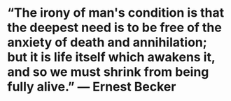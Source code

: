 # “The irony of man's condition is that the deepest need is to be free of the anxiety of death and annihilation; but it is life itself which awakens it, and so we must shrink from being fully alive.” — Ernest Becker
